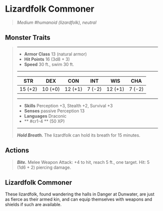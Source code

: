 # Lizardfolk Commoner
>*Medium #humanoid (lizardfolk), neutral*
## Monster Traits
>___
>- **Armor Class** 13 (natural armor)
>- **Hit Points** 16 (3d8 + 3)
>- **Speed** 30 ft., swim 30 ft.
>___
>|STR|DEX|CON|INT|WIS|CHA|
>|:---:|:---:|:---:|:---:|:---:|:---:|
>|15 (+2)|10 (+0)|12 (+1)|7 (-2)|12 (+1)|7 (-2)|
>___
>- **Skills** Perception +3, Stealth +2, Survival +3
>- **Senses** passive Perception 13
>- **Languages** Draconic
>- ** #cr1-4 ** (50 XP)
>___
>***Hold Breath.*** The lizardfolk can hold its breath for 15 minutes.  
>
## Actions
>***Bite.*** Melee Weapon Attack: +4 to hit, reach 5 ft., one target. Hit: 5 (1d6 + 2) piercing damage.
## Lizardfolk Commoner
These lizardfolk, found wandering the halls in Danger at Dunwater, are just as fierce as their armed kin, and can equip themselves with weapons and shields if such are available.